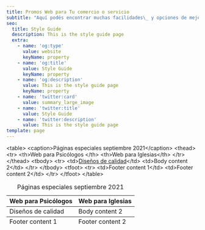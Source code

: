 ```yaml
---
title: Promos Web para Tu comercio o servicio
subtitle: "Aquí podés encontrar muchas facilidades\_ y opciones de mejora para tu actual o nuevo sitio web."
seo:
  title: Style Guide
  description: This is the style guide page
  extra:
    - name: 'og:type'
      value: website
      keyName: property
    - name: 'og:title'
      value: Style Guide
      keyName: property
    - name: 'og:description'
      value: This is the style guide page
      keyName: property
    - name: 'twitter:card'
      value: summary_large_image
    - name: 'twitter:title'
      value: Style Guide
    - name: 'twitter:description'
      value: This is the style guide page
template: page
---
```

\<table>
    \<caption>Páginas especiales septiembre 2021\</caption>
  \<thead>
    \<tr>
      \<th>Web para Psicólogos \</th>
      \<th>Web para Iglesias\</th>
    \</tr>
  \</thead>
  \<tbody>
    \<tr>
      \<td>[Diseños de calidad](https://alitoweb.com.ar/promos/laspromosweb)\</td>
      \<td>Body content 2\</td>
    \</tr>
  \</tbody>
  \<tfoot>
    \<tr>
      \<td>Footer content 1\</td>
      \<td>Footer content 2\</td>
    \</tr>
  \</tfoot>
\</table>



<table>
    <caption>Páginas especiales septiembre 2021</caption>
  <thead>
    <tr>
      <th>Web para Psicólogos </th>
      <th>Web para Iglesias</th>
    </tr>
  </thead>
  <tbody>
    <tr>
      <td>Diseños de calidad</td>
      <td>Body content 2</td>
    </tr>
  </tbody>
  <tfoot>
    <tr>
      <td>Footer content 1</td>
      <td>Footer content 2</td>
    </tr>
  </tfoot>
</table>
